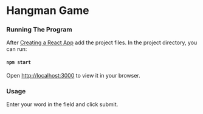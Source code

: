 # Hangman Game

### Running The Program
After [Creating a React App](https://reactjs.org/docs/create-a-new-react-app.html#create-react-app) add the project files.
In the project directory, you can run:
#### `npm start`
Open [http://localhost:3000](http://localhost:3000) to view it in your browser.

### Usage
Enter your word in the field and click submit.